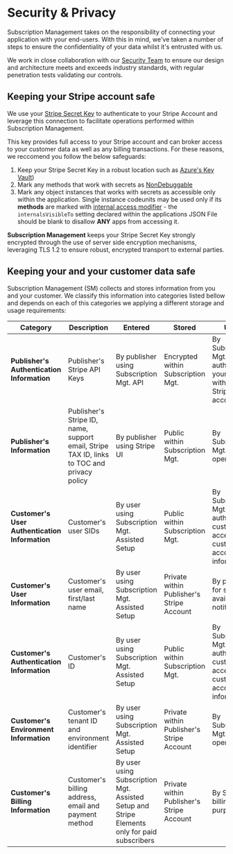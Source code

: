 # Security & Privacy
Subscription Management takes on the responsibility of connecting your application with your end-users. With this in mind, we've taken a number of steps to ensure the confidentiality of your data whilst it's entrusted with us.

We work in close collaboration with our [Security Team](https://theta.co.nz/cyber) to ensure our design and architecture meets and exceeds industry standards, with regular penetration tests validating our controls.

## Keeping your Stripe account safe
We use your [Stripe Secret Key](https://stripe.com/docs/keys#safe-keys) to authenticate to your Stripe Account and leverage this connection to facilitate  operations performed within Subscription Management.

This key provides full access to your Stripe account and can broker access to your customer data as well as any billing transactions. For these reasons, we reccomend you follow the below safeguards:
1. Keep your Stripe Secret Key in a robust location such as [Azure's Key Vault](https://docs.microsoft.com/en-us/dynamics365/business-central/dev-itpro/developer/devenv-app-key-vault)) 
2. Mark any methods that work with secrets as [NonDebuggable](https://docs.microsoft.com/en-us/dynamics365/business-central/dev-itpro/developer/methods/devenv-nondebuggable-attribute)
3. Mark any object instances that works with secrets as accessible only within the application. Single instance codeunits may be used only if its **methods** are marked with [internal access modifier](https://docs.microsoft.com/en-us/dynamics365/business-central/dev-itpro/developer/devenv-using-access-modifiers) - the `internalsVisibleTo` setting declared within the applications JSON File should be blank to disallow **ANY** apps from accessing it.

**Subscription Management** keeps your Stripe Secret Key strongly encrypted through the use of server side encryption mechanisms, leveraging TLS 1.2 to ensure robust, encrypted transport to external parties.
## Keeping your and your customer data safe
Subscription Management (SM) collects and stores information from you and your customer. We classify this information into categories listed bellow and depends on each of this categories we applying a different storage and usage requirements:

Category | Description | Entered | Stored | Used 
-------- | ----------- | ------- | ------ | ----
**Publisher's Authentication Information** | Publisher's Stripe API Keys | By publisher using Subscription Mgt. API | Encrypted within Subscription Mgt. | By Subscription Mgt. to authorize your app with your Stripe account
**Publisher's Information** | Publisher's Stripe ID, name, support email, Stripe TAX ID, links to TOC and privacy policy | By publisher using Stripe UI | Public within Subscription Mgt. | By Subscription Mgt. to operate
**Customer's User Authentication Information** | Customer's user SIDs | By user using Subscription Mgt. Assisted Setup | Public within Subscription Mgt. | By Subscription Mgt. to authorize customer access to customer's account information
**Customer's User Information** | Customer's user email, first/last name | By user using Subscription Mgt. Assisted Setup | Private within Publisher's Stripe Account | By publisher for service availability notifications
**Customer's Authentication Information** | Customer's ID | By user using Subscription Mgt. Assisted Setup | Public within Subscription Mgt. | By Subscription Mgt. to authorize customer access to customer's account information
**Customer's Environment Information** | Customer's tenant ID and environment identifier | By user using Subscription Mgt. Assisted Setup | Private within Publisher's Stripe Account | By Subscription Mgt. to operate
**Customer's Billing Information** | Customer's billing address, email and payment method | By user using Subscription Mgt. Assisted Setup and Stripe Elements only for paid subscribers | Private within Publisher's Stripe Account | By Stripe to billing purposes
